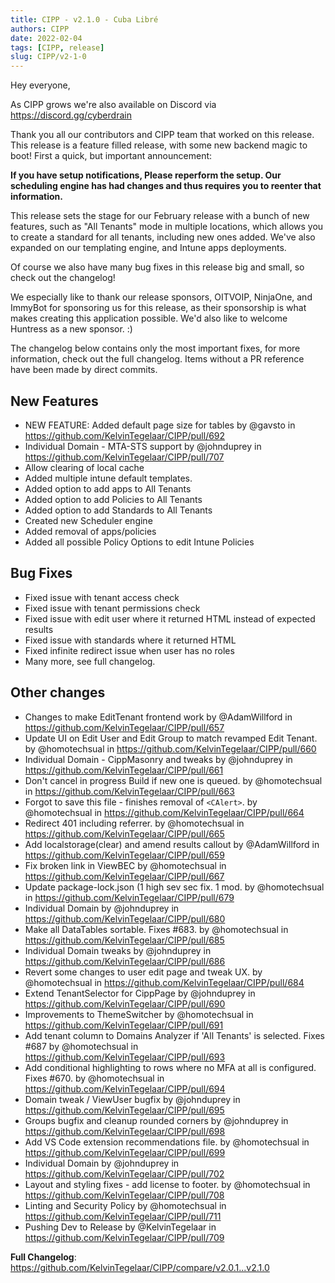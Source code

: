 ```yaml
---
title: CIPP - v2.1.0 - Cuba Libré
authors: CIPP
date: 2022-02-04
tags: [CIPP, release]
slug: CIPP/v2-1-0
---
```


<!--truncate-->

Hey everyone,

As CIPP grows we're also available on Discord via <https://discord.gg/cyberdrain>

Thank you all our contributors and CIPP team that worked on this release. This release is a feature filled release, with some new backend magic to boot! First a quick, but important announcement:

**If you have setup notifications, Please reperform the setup. Our scheduling engine has had changes and thus requires you to reenter that information.**

This release sets the stage for our February release with a bunch of new features, such as "All Tenants" mode in multiple locations, which allows you to create a standard for all tenants, including new ones added. We've also expanded on our templating engine, and Intune apps deployments.

Of course we also have many bug fixes in this release big and small, so check out the changelog!

We especially like to thank our release sponsors, OITVOIP, NinjaOne, and ImmyBot for sponsoring us for this release, as their sponsorship is what makes creating this application possible. We'd also like to welcome Huntress as a new sponsor. :)

The changelog below contains only the most important fixes, for more information, check out the full changelog. Items without a PR reference have been made by direct commits.

## New Features

* NEW FEATURE: Added default page size for tables by @gavsto in <https://github.com/KelvinTegelaar/CIPP/pull/692>
* Individual Domain - MTA-STS support by @johnduprey in <https://github.com/KelvinTegelaar/CIPP/pull/707>
* Allow clearing of local cache
* Added multiple intune default templates.
* Added option to add apps to All Tenants
* Added option to add Policies to All Tenants
* Added option to add Standards to All Tenants
* Created new Scheduler engine
* Added removal of apps/policies
* Added all possible Policy Options to edit Intune Policies

## Bug Fixes

* Fixed issue with tenant access check
* Fixed issue with tenant permissions check
* Fixed issue with edit user where it returned HTML instead of expected results
* Fixed issue with standards where it returned HTML
* Fixed infinite redirect issue when user has no roles
* Many more, see full changelog.


## Other changes

* Changes to make EditTenant frontend work by @AdamWillford in <https://github.com/KelvinTegelaar/CIPP/pull/657>
* Update UI on Edit User and Edit Group to match revamped Edit Tenant. by @homotechsual in <https://github.com/KelvinTegelaar/CIPP/pull/660>
* Individual Domain - CippMasonry and tweaks by @johnduprey in <https://github.com/KelvinTegelaar/CIPP/pull/661>
* Don't cancel in progress Build if new one is queued. by @homotechsual in <https://github.com/KelvinTegelaar/CIPP/pull/663>
* Forgot to save this file - finishes removal of `<CAlert>`. by @homotechsual in <https://github.com/KelvinTegelaar/CIPP/pull/664>
* Redirect 401 including referrer. by @homotechsual in <https://github.com/KelvinTegelaar/CIPP/pull/665>
* Add localstorage(clear) and amend results callout by @AdamWillford in <https://github.com/KelvinTegelaar/CIPP/pull/659>
* Fix broken link in ViewBEC by @homotechsual in <https://github.com/KelvinTegelaar/CIPP/pull/667>
* Update package-lock.json (1 high sev sec fix. 1 mod. by @homotechsual in <https://github.com/KelvinTegelaar/CIPP/pull/679>
* Individual Domain by @johnduprey in <https://github.com/KelvinTegelaar/CIPP/pull/680>
* Make all DataTables sortable. Fixes #683. by @homotechsual in <https://github.com/KelvinTegelaar/CIPP/pull/685>
* Individual Domain tweaks by @johnduprey in <https://github.com/KelvinTegelaar/CIPP/pull/686>
* Revert some changes to user edit page and tweak UX. by @homotechsual in <https://github.com/KelvinTegelaar/CIPP/pull/684>
* Extend TenantSelector for CippPage by @johnduprey in <https://github.com/KelvinTegelaar/CIPP/pull/690>
* Improvements to ThemeSwitcher by @homotechsual in <https://github.com/KelvinTegelaar/CIPP/pull/691>
* Add tenant column to Domains Analyzer if 'All Tenants' is selected. Fixes #687 by @homotechsual in <https://github.com/KelvinTegelaar/CIPP/pull/693>
* Add conditional highlighting to rows where no MFA at all is configured. Fixes #670. by @homotechsual in <https://github.com/KelvinTegelaar/CIPP/pull/694>
* Domain tweak / ViewUser bugfix by @johnduprey in <https://github.com/KelvinTegelaar/CIPP/pull/695>
* Groups bugfix and cleanup rounded corners by @johnduprey in <https://github.com/KelvinTegelaar/CIPP/pull/698>
* Add VS Code extension recommendations file. by @homotechsual in <https://github.com/KelvinTegelaar/CIPP/pull/699>
* Individual Domain by @johnduprey in <https://github.com/KelvinTegelaar/CIPP/pull/702>
* Layout and styling fixes - add license to footer. by @homotechsual in <https://github.com/KelvinTegelaar/CIPP/pull/708>
* Linting and Security Policy by @homotechsual in <https://github.com/KelvinTegelaar/CIPP/pull/711>
* Pushing Dev to Release by @KelvinTegelaar in <https://github.com/KelvinTegelaar/CIPP/pull/709>


**Full Changelog**: <https://github.com/KelvinTegelaar/CIPP/compare/v2.0.1...v2.1.0>
